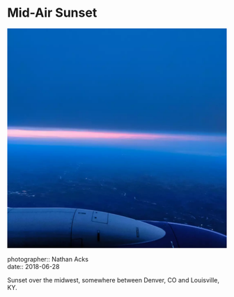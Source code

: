 # Mid-Air Sunset

![Sunset over the midwest](assets/2018-06-28-mid-air-sunset.webp)

photographer:: Nathan Acks  
date:: 2018-06-28

Sunset over the midwest, somewhere between Denver, CO and Louisville, KY.
